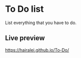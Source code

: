 # To Do list

List everything that you have to do.

## Live preview

https://hairalei.github.io/To-Do/
